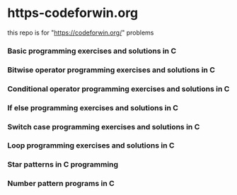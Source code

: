 # https-codeforwin.org
this repo is for  "https://codeforwin.org/" problems
### Basic programming exercises and solutions in C
### Bitwise operator programming exercises and solutions in C
### Conditional operator programming exercises and solutions in C
### If else programming exercises and solutions in C
### Switch case programming exercises and solutions in C
### Loop programming exercises and solutions in C
### Star patterns in C programming
### Number pattern programs in C


